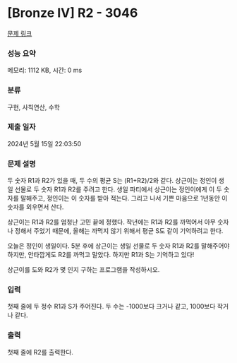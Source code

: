 # [Bronze IV] R2 - 3046 

[문제 링크](https://www.acmicpc.net/problem/3046) 

### 성능 요약

메모리: 1112 KB, 시간: 0 ms

### 분류

구현, 사칙연산, 수학

### 제출 일자

2024년 5월 15일 22:03:50

### 문제 설명

<p>두 숫자 R1과 R2가 있을 때, 두 수의 평균 S는 (R1+R2)/2와 같다. 상근이는 정인이 생일 선물로 두 숫자 R1과 R2를 주려고 한다. 생일 파티에서 상근이는 정인이에게 이 두 숫자를 말해주고, 정인이는 이 숫자를 받아 적는다. 그리고 나서 기쁜 마음으로 1년동안 이 숫자를 외우면서 산다.</p>

<p>상근이는 R1과 R2를 엄청난 고민 끝에 정했다. 작년에는 R1과 R2를 까먹어서 아무 숫자나 정해서 주었기 때문에, 올해는 까먹지 않기 위해서 평균 S도 같이 기억하려고 한다.</p>

<p>오늘은 정인이 생일이다. 5분 후에 상근이는 생일 선물로 두 숫자 R1과 R2를 말해주어야 하지만, 안타깝게도 R2를 까먹고 말았다. 하지만 R1과 S는 기억하고 있다!</p>

<p>상근이를 도와 R2가 몇 인지 구하는 프로그램을 작성하시오.</p>

### 입력 

 <p>첫째 줄에 두 정수 R1과 S가 주어진다. 두 수는 -1000보다 크거나 같고, 1000보다 작거나 같다.</p>

### 출력 

 <p>첫째 줄에 R2를 출력한다.</p>

